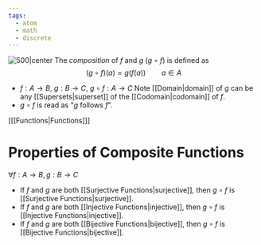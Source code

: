 ```yaml
---
tags:
  - atom
  - math
  - discrete
---
```

![500|center](composite-functions.excalidraw)
The *composition* of $f$ and $g$ ($g \circ f$) is defined as
$$ \left( g \circ f \right)(a) = g(f(a)) \hspace{2em} a \in A$$
- $f : A \to B$, $g : B \to C$, $g \circ f : A \to C$
  Note [[Domain|domain]] of $g$ can be any [[Supersets|superset]] of the [[Codomain|codomain]] of $f$.
- $g \circ f$ is read as "$g$ follows $f$".

\[[[Functions|Functions]]\]

# Properties of Composite Functions
$\forall f: A \to B, g : B \to C$
- If $f$ and $g$ are both [[Surjective Functions|surjective]], then $g \circ f$ is [[Surjective Functions|surjective]].
- If $f$ and $g$ are both [[Injective Functions|injective]], then $g \circ f$ is [[Injective Functions|injective]].
- If $f$ and $g$ are both [[Bijective Functions|bijective]], then $g \circ f$ is [[Bijective Functions|bijective]].